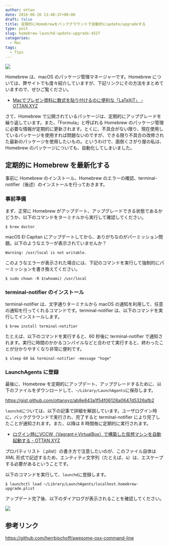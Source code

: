```yaml
---
author: ottan
date: 2016-06-26 13:48:37+00:00
draft: false
title: 定期的にHomebrewをバックグラウンドで自動的にupdate/upgradeする
type: post
slug: homebrew-launchd-update-upgrade-4527
categories:
  - Mac
tags:
  - Tips
---
```


![](/uploads/2016/06/160626-576fd72d2db44.jpg)

Homebrew は、macOS のパッケージ管理マネージャーです。Homebrew については、弊サイトでも度々紹介していますが、下記リンクにその方法をまとめていますので、ぜひご覧ください。

* [Macでプレゼン資料に数式を貼り付けるのに便利な「LaTeXiT」 - OTTAN.XYZ](/posts/2014/09/mac-latex-presentation-92/)

さて、Homebrew で公開されているパッケージは、定期的にアップグレードを繰り返しています。また、「Formula」と呼ばれる Homebrew のパッケージ管理に必要な情報が定期的に更新されます。とくに、不具合がない限り、現在使用しているパッケージを使用すれば問題ないのですが、できる限り不具合の改修された最新のパッケージを使用したいもの。というわけで、面倒くさがり屋の私は、Homebrew のパッケージについても、自動化してしまいました。

## 定期的に Homebrew を最新化する

事前に Homebrew のインストール、Homebrew のエラーの確認、terminal-notifier（後述）のインストールを行っておきます。

### 事前準備

まず、正常に Homebrew がアップデート、アップグレードできる状態であるかどうか、以下のコマンドをターミナルから実行して確認してください。

    $ brew doctor

macOS El Capitan にアップデートしてから、ありがちなのがパーミッション問題。以下のようなエラーが表示されていませんか？

    Warning: /usr/local is not writable.

このようなエラーが表示された場合には、下記のコマンドを実行して強制的にパーミッションを書き換えてください。

    $ sudo chown -R $(whoami) /usr/local

### terminal-notifier のインストール

terminal-notifier は、文字通りターミナルから macOS の通知を利用して、任意の通知を行ってくれるコマンドです。terminal-notifier は、以下のコマンドを実行してインストールします。

    $ brew install terminal-notifier

たとえば、以下のコマンドを実行すると、60 秒後に terminal-notifier で通知されます。実行に時間のかかるコンパイルなどと合わせて実行すると、終わったことが分かりやすくなり非常に便利です。

    $ sleep 60 && terminal-notifier -message "hoge"

### LaunchAgents に登録

最後に、Homebrew を定期的にアップデート、アップグレードするために、以下のファイルをダウンロードして、`~/Library/LaunchAgents`に保存します。

https://gist.github.com/ottanxyz/ab8e843a1f54f06128a0647d5326afb2

`launchd`については、以下の記事で詳細を解説しています。ユーザログイン時に、バックグラウンドで実行され、完了すると terminal-notifier により完了したことが通知されます。また、以降は 8 時間毎に定期的に実行されます。

* [ログイン時にVCCW（Vagrant＋VirtualBox）で構築した仮想マシンを自動起動する - OTTAN.XYZ](/posts/2016/06/launchd-vagrant-hosts-update-4495/)

プロパティリスト（.plist）の書き方で注意したいのが、このファイル自体は XML 形式で記述するため、エンティティ文字列（たとえば、`&`）は、エスケープする必要があるということです。

以下のコマンドを実行して、`launchd`に登録します。

    $ launchctl load ~/Library/LaunchAgents/localhost.homebrew-upgrade.plist

アップデート完了後、以下のダイアログが表示されることを確認してください。

![](/uploads/2016/06/160626-576fdc5d0d71a.png)

## 参考リンク

https://github.com/herrbischoff/awesome-osx-command-line
